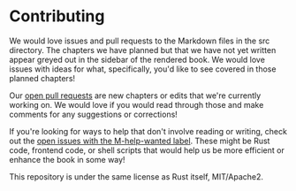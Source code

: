 # Contributing

We would love issues and pull requests to the Markdown files in the src directory. The chapters we
have planned but that we have not yet written appear greyed out in the sidebar of the rendered book.
We would love issues with ideas for what, specifically, you'd like to see covered in those planned
chapters!

Our [open pull requests][pulls] are new chapters or edits that we're currently
working on. We would love if you would read through those and make comments for
any suggestions or corrections!

[pulls]: https://github.com/kbknapp/clap-book/pulls

If you're looking for ways to help that don't involve reading or writing, check
out the [open issues with the M-help-wanted label][help-wanted]. These might be
Rust code, frontend code, or shell scripts that would help us be more efficient
or enhance the book in some way!

[help-wanted]: https://github.com/kbknapp/clap-book/issues?q=is%3Aopen+is%3Aissue+label%3AM-help-wanted

This repository is under the same license as Rust itself, MIT/Apache2.
